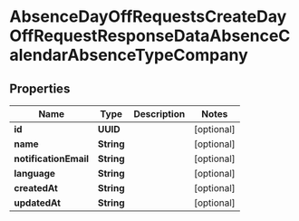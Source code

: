 

# AbsenceDayOffRequestsCreateDayOffRequestResponseDataAbsenceCalendarAbsenceTypeCompany


## Properties

| Name | Type | Description | Notes |
|------------ | ------------- | ------------- | -------------|
|**id** | **UUID** |  |  [optional] |
|**name** | **String** |  |  [optional] |
|**notificationEmail** | **String** |  |  [optional] |
|**language** | **String** |  |  [optional] |
|**createdAt** | **String** |  |  [optional] |
|**updatedAt** | **String** |  |  [optional] |



